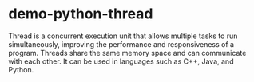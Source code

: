 # demo-python-thread
Thread is a concurrent execution unit that allows multiple tasks to run simultaneously, improving the performance and responsiveness of a program. Threads share the same memory space and can communicate with each other. It can be used in languages such as C++, Java, and Python.
